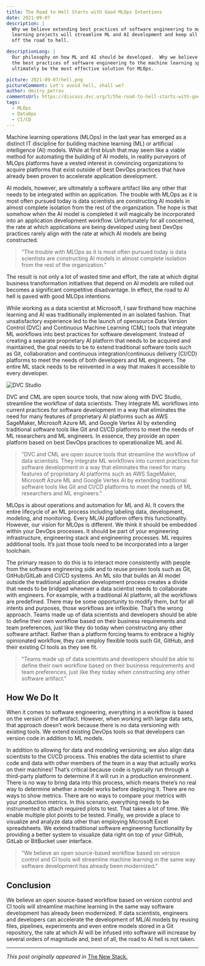 ```yaml
---
title: The Road to Hell Starts with Good MLOps Intentions
date: 2021-09-07
description: |
  Why we believe extending best practices of software engineering to machine 
  learning projects will streamline ML and AI development and keep all of us
  off the road to hell.

descriptionLong: |
  Our philosophy on how ML and AI should be developed.  Why we believe extending 
  the best practices of software engineering to the machine learning space will 
  ultimately be the most effective solution for MLOps.

picture: 2021-09-07/hell.png
pictureComment: Let's avoid hell, shall we?
author: dmitry_petrov
commentsUrl: https://discuss.dvc.org/t/the-road-to-hell-starts-with-good-mlops-intentions/873
tags:
  - MLOps
  - DataOps
  - CI/CD
---
```


Machine learning operations (MLOps) in the last year has emerged as a distinct
IT discipline for building machine learning (ML) or artificial intelligence (AI)
models. While at first blush that may seem like a viable method for automating
the building of AI models, in reality purveyors of MLOps platforms have a vested
interest in convincing organizations to acquire platforms that exist outside of
best DevOps practices that have already been proven to accelerate application
development.

AI models, however, are ultimately a software artifact like any other that needs
to be integrated within an application. The trouble with MLOps as it is most
often pursued today is data scientists are constructing AI models in almost
complete isolation from the rest of the organization. The hope is that somehow
when the AI model is completed it will magically be incorporated into an
application development workflow. Unfortunately for all concerned, the rate at
which applications are being developed using best DevOps practices rarely align
with the rate at which AI models are being constructed.

> "The trouble with MLOps as it is most often pursued today is data scientists
> are constructing AI models in almost complete isolation from the rest of the
> organization."

The result is not only a lot of wasted time and effort, the rate at which
digital business transformation initiatives that depend on AI models are rolled
out becomes a significant competitive disadvantage. In effect, the road to AI
hell is paved with good MLOps intentions.

While working as a data scientist at Microsoft, I saw firsthand how machine
learning and AI was traditionally implemented in an isolated fashion. That
unsatisfactory experience led to the launch of opensource Data Version Control
(DVC) and Continuous Machine Learning (CML) tools that integrate ML workflows
into best practices for software development. Instead of creating a separate
proprietary AI platform that needs to be acquired and maintained, the goal needs
to be to extend traditional software tools such as Git, collaboration and
continuous integration/continuous delivery (CI/CD) platforms to meet the needs
of both developers and ML engineers. The entire ML stack needs to be reinvented
in a way that makes it accessible to every developer.

![DVC Studio](/uploads/images/2021/09-07/dvc-studio-view.png)

DVC and CML are open source tools, that now along with DVC Studio, streamline
the workflow of data scientists. They integrate ML workflows into current
practices for software development in a way that eliminates the need for many
features of proprietary AI platforms such as AWS SageMaker, Microsoft Azure ML
and Google Vertex AI by extending traditional software tools like Git and CI/CD
platforms to meet the needs of ML researchers and ML engineers. In essence, they
provide an open platform based on best DevOps practices to operationalize ML and
AI.

> "DVC and CML are open source tools that streamline the workflow of data
> scientists. They integrate ML workflows into current practices for software
> development in a way that eliminates the need for many features of proprietary
> AI platforms such as AWS SageMaker, Microsoft Azure ML and Google Vertex AI by
> extending traditional software tools like Git and CI/CD platforms to meet the
> needs of ML researchers and ML engineers."

MLOps is about operations and automation for ML and AI. It covers the entire
lifecycle of an ML process including labeling data, development, modeling, and
monitoring. Every ML/AI platform offers this functionality. However, our vision
for MLOps is different. We think it should be embedded within your DevOps
processes. It should be part of your engineering infrastructure, engineering
stack and engineering processes. ML requires additional tools. It’s just those
tools need to be incorporated into a larger toolchain.

The primary reason to do this is to interact more consistently with people from
the software engineering side and to reuse proven tools such as Git,
GitHub/GitLab and CI/CD systems. An ML silo that builds an AI model outside the
traditional application development process creates a divide that needs to be
bridged whenever a data scientist needs to collaborate with engineers. For
example, with a traditional AI platform, all the workflows are predefined. There
may be some opportunity to modify them, but for all intents and purposes, those
workflows are inflexible. That’s the wrong approach. Teams made up of data
scientists and developers should be able to define their own workflow based on
their business requirements and team preferences, just like they do today when
constructing any other software artifact. Rather than a platform forcing teams
to embrace a highly opinionated workflow, they can employ flexible tools such
Git, GitHub, and their existing CI tools as they see fit.

> "Teams made up of data scientists and developers should be able to define
> their own workflow based on their business requirements and team preferences,
> just like they today when constructing any other software artifact."

## How We Do It

When it comes to software engineering, everything in a workflow is based on the
version of the artifact. However, when working with large data sets, that
approach doesn’t work because there is no data versioning with existing tools.
We extend existing DevOps tools so that developers can version code in addition
to ML models.

In addition to allowing for data and modeling versioning, we also align data
scientists to the CI/CD process. This enables the data scientist to share code
and data with other members of the team in a way that actually works on their
machines! That’s critical because code is typically run through a third-party
platform to determine if it will run in a production environment. There is no
way to bring data into this process, which means there’s no real way to
determine whether a model works before deploying it. There are no ways to show
metrics. There are no ways to compare your metrics with your production metrics.
In this scenario, everything needs to be instrumented to attach required plots
to test. That takes a lot of time. We enable multiple plot points to be tested.
Finally, we provide a place to visualize and analyze data other than employing
Microsoft Excel spreadsheets. We extend traditional software engineering
functionality by providing a better system to visualize data right on top of
your GitHub, GitLab or BitBucket user interface.

> "We believe an open source-based workflow based on version control and CI
> tools will streamline machine learning in the same way software development
> has already been modernized."

## Conclusion

We believe an open source-based workflow based on version control and CI tools
will streamline machine learning in the same way software development has
already been modernized. If data scientists, engineers and developers can
accelerate the development of ML/AI models by reusing files, pipelines,
experiments and even entire models stored in a Git repository, the rate at which
AI will be infused into software will increase by several orders of magnitude
and, best of all, the road to AI hell is not taken.

---

_This post originally appeared in_
[The New Stack.](https://thenewstack.io/the-road-to-ai-hell-starts-with-good-mlops-intentions/)
